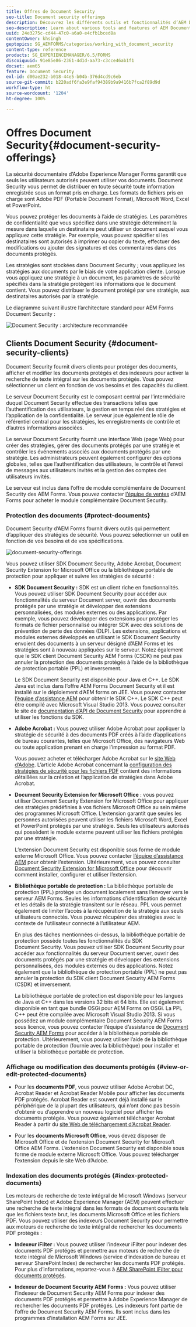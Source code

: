 ```yaml
---
title: Offres de Document Security
seo-title: Document security offerings
description: Découvrez les différents outils et fonctionnalités d’AEM Document Security
seo-description: Learn about various tools and features of AEM Document Security
uuid: 24e3275c-cd44-47c0-a6a0-e4cfb1bced8a
contentOwner: khsingh
geptopics: SG_AEMFORMS/categories/working_with_document_security
content-type: reference
products: SG_EXPERIENCEMANAGER/6.5/FORMS
discoiquuid: 91e85e86-2361-4d1d-aa73-c3cce46ab1f1
docset: aem65
feature: Document Security
exl-id: d00ae232-b018-44e5-b04b-376d4cd9c6eb
source-git-commit: b220adf6fa3e9faf94389b9a9416b7fca2f89d9d
workflow-type: ht
source-wordcount: '1204'
ht-degree: 100%

---
```


# Offres Document Security{#document-security-offerings}

La sécurité documentaire d’Adobe Experience Manager Forms garantit que seuls les utilisateurs autorisés peuvent utiliser vos documents. Document Security vous permet de distribuer en toute sécurité toute information enregistrée sous un format pris en charge. Les formats de fichiers pris en charge sont Adobe PDF (Portable Document Format), Microsoft Word, Excel et PowerPoint.

Vous pouvez protéger les documents à l’aide de stratégies. Les paramètres de confidentialité que vous spécifiez dans une stratégie déterminent la mesure dans laquelle un destinataire peut utiliser un document auquel vous appliquez cette stratégie. Par exemple, vous pouvez spécifier si les destinataires sont autorisés à imprimer ou copier du texte, effectuer des modifications ou ajouter des signatures et des commentaires dans des documents protégés.

Les stratégies sont stockées dans Document Security ; vous appliquez les stratégies aux documents par le biais de votre application cliente. Lorsque vous appliquez une stratégie à un document, les paramètres de sécurité spécifiés dans la stratégie protègent les informations que le document contient. Vous pouvez distribuer le document protégé par une stratégie, aux destinataires autorisés par la stratégie.

Le diagramme suivant illustre l’architecture standard pour AEM Forms Document Security :

![Document Security : architecture recommandée](do-not-localize/document_security_architecture.png)

## Clients Document Security {#document-security-clients}

Document Security fournit divers clients pour protéger des documents, afficher et modifier les documents protégés et des indexeurs pour activer la recherche de texte intégral sur les documents protégés. Vous pouvez sélectionner un client en fonction de vos besoins et des capacités du client.

Le serveur Document Security est le composant central par l’intermédiaire duquel Document Security effectue des transactions telles que l’authentification des utilisateurs, la gestion en temps réel des stratégies et l’application de la confidentialité. Le serveur joue également le rôle de référentiel central pour les stratégies, les enregistrements de contrôle et d’autres informations associées.

Le serveur Document Security fournit une interface Web (page Web) pour créer des stratégies, gérer des documents protégés par une stratégie et contrôler les événements associés aux documents protégés par une stratégie. Les administrateurs peuvent également configurer des options globales, telles que l’authentification des utilisateurs, le contrôle et l’envoi de messages aux utilisateurs invités et la gestion des comptes des utilisateurs invités.

Le serveur est inclus dans l’offre de module complémentaire de Document Security des AEM Forms. Vous pouvez contacter [l’équipe de ventes](https://www.adobe.com/fr/products/request-consultation/marketing-cloud.html?s_osc=70114000002JNwKAAW&amp;s_iid=70114000002JHs3AAG) d’AEM Forms pour acheter le module complémentaire Document Security.

### Protection des documents {#protect-documents}

Document Security d’AEM Forms fournit divers outils qui permettent d’appliquer des stratégies de sécurité. Vous pouvez sélectionner un outil en fonction de vos besoins et de vos spécifications.

![document-security-offerings](assets/document-security-offerings.png)

Vous pouvez utiliser SDK Document Security, Adobe Acrobat, Document Security Extension for Microsoft Office ou la bibliothèque portable de protection pour appliquer et suivre les stratégies de sécurité :

* **SDK Document Security :** SDK est un client riche en fonctionnalités. Vous pouvez utiliser SDK Document Security pour accéder aux fonctionnalités du serveur Document server, ouvrir des documents protégés par une stratégie et développer des extensions personnalisées, des modules externes ou des applications. Par exemple, vous pouvez développer des extensions pour protéger les formats de fichier personnalisé ou intégrer SDK avec des solutions de prévention de perte des données (DLP). Les extensions, applications et modules externes développés en utilisant le SDK Document Security envoient des documents à un serveur désigné d’AEM Forms et les stratégies sont à nouveau appliquées sur le serveur. Notez également que le SDK client Document Security AEM Forms (CSDK) ne peut pas annuler la protection des documents protégés à l’aide de la bibliothèque de protection portable (PPL) et inversement.

    Le SDK Document Security est disponible pour Java et C++. Le SDK Java est inclus dans l’offre AEM Forms Document Security et il est installé sur le déploiement d’AEM forms on JEE. Vous pouvez contacter [l’équipe d’assistance AEM](https://helpx.adobe.com/fr/marketing-cloud/contact-support.html) pour obtenir le SDK C++. Le SDK C++ peut être compilé avec Microsoft Visual Studio 2013. Vous pouvez consulter le site de [documentation d’API de Document Security](https://help.adobe.com/fr_FR/livecycle/11.0/Services/WS92d06802c76abadb76c48dfe12dbeb3e281-7ff0.2.html) pour apprendre à utiliser les fonctions du SDK.

* **Adobe Acrobat :** Vous pouvez utiliser Adobe Acrobat pour appliquer la stratégie de sécurité à des documents PDF créés à l’aide d’applications de bureau courantes, telles que Microsoft Office, des navigateurs Web ou toute application prenant en charge l’impression au format PDF.

   Vous pouvez acheter et télécharger Adobe Acrobat sur le [site Web d’Adobe](https://acrobat.adobe.com/fr/fr/free-trial-download.html). L’article Adobe Acrobat concernant la [configuration des stratégies de sécurité pour les fichiers PDF](https://helpx.adobe.com/fr/acrobat/using/setting-security-policies-pdfs.html) contient des informations détaillées sur la création et l’application de stratégies dans Adobe Acrobat.

* **Document Security Extension for Microsoft Office** : vous pouvez utiliser Document Security Extension for Microsoft Office pour appliquer des stratégies prédéfinies à vos fichiers Microsoft Office au sein même des programmes Microsoft Office. L’extension garantit que seules les personnes autorisées peuvent utiliser les fichiers Microsoft Word, Excel et PowerPoint protégés par une stratégie. Seuls les utilisateurs autorisés qui possèdent le module externe peuvent utiliser les fichiers protégés par une stratégie.﻿

   L’extension Document Security est disponible sous forme de module externe Microsoft Office. Vous pouvez contacter [l’équipe d’assistance AEM](https://helpx.adobe.com/fr/marketing-cloud/contact-support.html) pour obtenir lʼextension. Ultérieurement, vous pouvez consulter [Document Security Extension for Microsoft Office](https://helpx.adobe.com/fr/aem-forms/aem-document-security/download-installer.html) pour découvrir comment installer, configurer et utiliser l’extension.

* **Bibliothèque portable de protection :** La bibliothèque portable de protection (PPL) protège un document localement sans l’envoyer vers le serveur AEM Forms. Seules les informations d’identification de sécurité et les détails de la stratégie transitent sur le réseau. PPL vous permet également de limiter l’accès à la récupération de la stratégie aux seuls utilisateurs connectés. Vous pouvez récupérer des stratégies avec le contexte de l’utilisateur connecté à l’utilisateur AEM.

   En plus des tâches mentionnées ci-dessus, la bibliothèque portable de protection possède toutes les fonctionnalités du SDK Document Security. Vous pouvez utiliser SDK Document Security pour accéder aux fonctionnalités du serveur Document server, ouvrir des documents protégés par une stratégie et développer des extensions personnalisées, des modules externes ou des applications. Notez également que la bibliothèque de protection portable (PPL) ne peut pas annuler la protection du SDK client Document Security AEM Forms (CSDK) et inversement.

   La bibliothèque portable de protection est disponible pour les langues de Java et C++ dans les versions 32 bits et 64 bits. Elle est également disponible en tant que bundle OSGi pour AEM Forms on OSGi. La PPL C++ peut être compilée avec Microsoft Visual Studio 2013. Si vous possédez un module complémentaire Document Security AEM Forms sous licence, vous pouvez contacter l’équipe d’assistance de [Document Security AEM Forms](https://helpx.adobe.com/fr/marketing-cloud/contact-support.html) pour accéder à la bibliothèque portable de protection. Ultérieurement, vous pouvez utiliser l’aide de la bibliothèque portable de protection (fournie avec la bibliothèque) pour installer et utiliser la bibliothèque portable de protection.

### Affichage ou modification des documents protégés {#view-or-edit-protected-documents}

* Pour les **documents PDF**, vous pouvez utiliser Adobe Acrobat DC, Acrobat Reader et Acrobat Reader Mobile pour afficher les documents PDF protégés. Acrobat Reader est souvent déjà installé sur le périphérique de la plupart des utilisateurs, qui n’ont donc pas besoin d’obtenir ou d’apprendre un nouveau logiciel pour afficher les documents protégés. Vous pouvez également télécharger Acrobat Reader à partir du [site Web de téléchargement d’Acrobat Reader](https://get.adobe.com/fr/reader/).

* Pour les **documents Microsoft Office**, vous devez disposer de Microsoft Office et de l’extension Document Security for Microsoft Office AEM Forms. L’extension Document Security est disponible sous forme de module externe Microsoft Office. Vous pouvez télécharger l’extension depuis le site Web d’Adobe.

### Indexation des documents protégés {#index-protected-documents}

Les moteurs de recherche de texte intégral de Microsoft Windows (serveur SharePoint Index) et Adobe Experience Manager (AEM) peuvent effectuer une recherche de texte intégral dans les formats de document courants tels que les fichiers texte brut, les documents Microsoft Office et les fichiers PDF. Vous pouvez utiliser des indexeurs Document Security pour permettre aux moteurs de recherche de texte intégral de rechercher les documents PDF protégés :

* **Indexeur iFilter :** Vous pouvez utiliser l’indexeur iFilter pour indexer des documents PDF protégés et permettre aux moteurs de recherche de texte intégral de Microsoft Windows (service d’indexation de bureau et serveur SharePoint Index) de rechercher les documents PDF protégés. Pour plus d’informations, reportez-vous à [AEM SharePoint IFilter pour documents protégés](assets/sharepoint-ifilter-doc-security.pdf).

* **Indexeur de Document Security AEM Forms :** Vous pouvez utiliser l’indexeur de Document Security AEM Forms pour indexer des documents PDF protégés et permettre à Adobe Experience Manager de rechercher les documents PDF protégés. Les indexeurs font partie de l’offre de Document Security AEM Forms. Ils sont inclus dans les programmes d’installation AEM Forms sur JEE.
